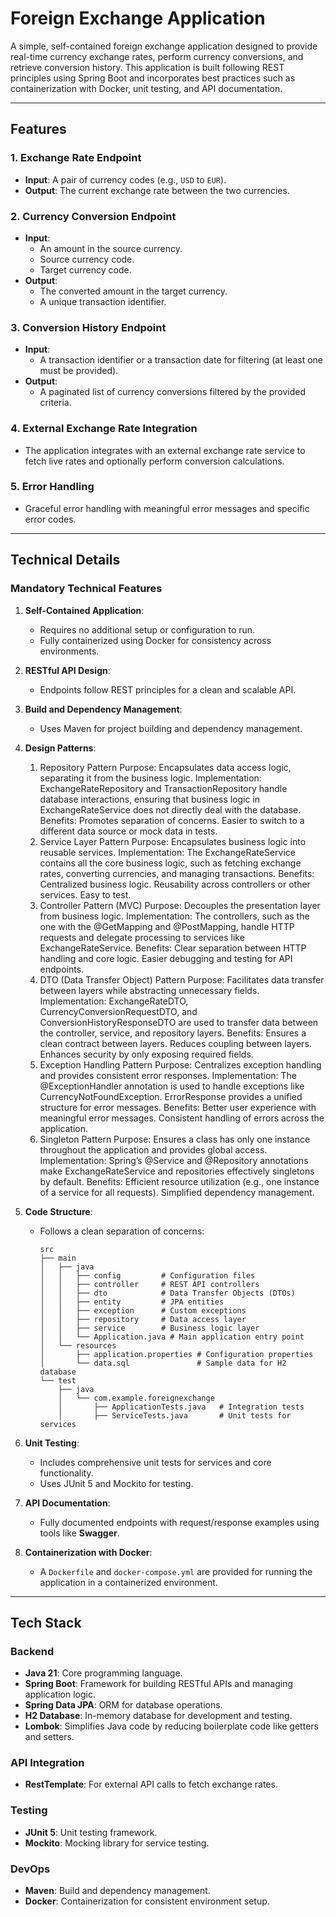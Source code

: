 # Foreign Exchange Application

A simple, self-contained foreign exchange application designed to provide real-time currency exchange rates, perform currency conversions, and retrieve conversion history. This application is built following REST principles using Spring Boot and incorporates best practices such as containerization with Docker, unit testing, and API documentation.

---

## **Features**

### **1. Exchange Rate Endpoint**
- **Input**: A pair of currency codes (e.g., `USD` to `EUR`).
- **Output**: The current exchange rate between the two currencies.

### **2. Currency Conversion Endpoint**
- **Input**:
    - An amount in the source currency.
    - Source currency code.
    - Target currency code.
- **Output**:
    - The converted amount in the target currency.
    - A unique transaction identifier.

### **3. Conversion History Endpoint**
- **Input**:
    - A transaction identifier or a transaction date for filtering (at least one must be provided).
- **Output**:
    - A paginated list of currency conversions filtered by the provided criteria.

### **4. External Exchange Rate Integration**
- The application integrates with an external exchange rate service to fetch live rates and optionally perform conversion calculations.

### **5. Error Handling**
- Graceful error handling with meaningful error messages and specific error codes.

---

## **Technical Details**

### **Mandatory Technical Features**
1. **Self-Contained Application**:
    - Requires no additional setup or configuration to run.
    - Fully containerized using Docker for consistency across environments.

2. **RESTful API Design**:
    - Endpoints follow REST principles for a clean and scalable API.

3. **Build and Dependency Management**:
    - Uses Maven for project building and dependency management.

4. **Design Patterns**:
   1. Repository Pattern
         Purpose: Encapsulates data access logic, separating it from the business logic.
         Implementation:
         ExchangeRateRepository and TransactionRepository handle database interactions, ensuring that business logic in ExchangeRateService does not directly deal with the database.
         Benefits:
         Promotes separation of concerns.
         Easier to switch to a different data source or mock data in tests.
   2. Service Layer Pattern
   Purpose: Encapsulates business logic into reusable services.
   Implementation:
   The ExchangeRateService contains all the core business logic, such as fetching exchange rates, converting currencies, and managing transactions.
   Benefits:
   Centralized business logic.
   Reusability across controllers or other services.
   Easy to test.
   3. Controller Pattern (MVC)
   Purpose: Decouples the presentation layer from business logic.
   Implementation:
   The controllers, such as the one with the @GetMapping and @PostMapping, handle HTTP requests and delegate processing to services like ExchangeRateService.
   Benefits:
   Clear separation between HTTP handling and core logic.
   Easier debugging and testing for API endpoints.
   4. DTO (Data Transfer Object) Pattern
   Purpose: Facilitates data transfer between layers while abstracting unnecessary fields.
   Implementation:
   ExchangeRateDTO, CurrencyConversionRequestDTO, and ConversionHistoryResponseDTO are used to transfer data between the controller, service, and repository layers.
   Benefits:
   Ensures a clean contract between layers.
   Reduces coupling between layers.
   Enhances security by only exposing required fields.
   5. Exception Handling Pattern
   Purpose: Centralizes exception handling and provides consistent error responses.
   Implementation:
   The @ExceptionHandler annotation is used to handle exceptions like CurrencyNotFoundException.
   ErrorResponse provides a unified structure for error messages.
   Benefits:
   Better user experience with meaningful error messages.
   Consistent handling of errors across the application.
   6. Singleton Pattern
   Purpose: Ensures a class has only one instance throughout the application and provides global access.
   Implementation:
   Spring’s @Service and @Repository annotations make ExchangeRateService and repositories effectively singletons by default.
   Benefits:
   Efficient resource utilization (e.g., one instance of a service for all requests).
   Simplified dependency management.


5. **Code Structure**:
    - Follows a clean separation of concerns:
      ```
      src
      ├── main
      │   ├── java
      │   │   ├── config         # Configuration files
      │   │   ├── controller     # REST API controllers
      │   │   ├── dto            # Data Transfer Objects (DTOs)
      │   │   ├── entity         # JPA entities
      │   │   ├── exception      # Custom exceptions
      │   │   ├── repository     # Data access layer
      │   │   ├── service        # Business logic layer
      │   │   └── Application.java # Main application entry point
      │   └── resources
      │       ├── application.properties # Configuration properties
      │       └── data.sql               # Sample data for H2 database
      └── test
          ├── java
          │   └── com.example.foreignexchange
          │       ├── ApplicationTests.java   # Integration tests
          │       ├── ServiceTests.java       # Unit tests for services
      ```

6. **Unit Testing**:
    - Includes comprehensive unit tests for services and core functionality.
    - Uses JUnit 5 and Mockito for testing.

7. **API Documentation**:
    - Fully documented endpoints with request/response examples using tools like **Swagger**.

8. **Containerization with Docker**:
    - A `Dockerfile` and `docker-compose.yml` are provided for running the application in a containerized environment.

---

## **Tech Stack**

### **Backend**
- **Java 21**: Core programming language.
- **Spring Boot**: Framework for building RESTful APIs and managing application logic.
- **Spring Data JPA**: ORM for database operations.
- **H2 Database**: In-memory database for development and testing.
- **Lombok**: Simplifies Java code by reducing boilerplate code like getters and setters.

### **API Integration**
- **RestTemplate**: For external API calls to fetch exchange rates.

### **Testing**
- **JUnit 5**: Unit testing framework.
- **Mockito**: Mocking library for service testing.

### **DevOps**
- **Maven**: Build and dependency management.
- **Docker**: Containerization for consistent environment setup.